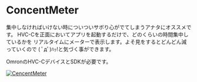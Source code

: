 ConcentMeter
============
集中しなければいけない時についついサボり心がでてしまうアナタにオススメです。
HVC-Cを正面においてアプリを起動するだけで、どのくらいの時間集中しているかを
リアルタイムにメーターで表示します。よそ見をするとどんどん減っていくので
( ﾟдﾟ)ﾊｯ!と気づく事ができます。

OmronのHVC-CデバイスとSDKが必要です。

[![CencentMeter](http://img.youtube.com/vi/MiXX0uEOJFY/0.jpg)](http://www.youtube.com/watch?v=MiXX0uEOJFY)


